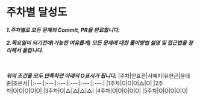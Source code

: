 # 주차별 달성도

***1.주차별로 모든 문제의 Commit, PR을 완료합니다.***

***2.목요일이 되기전에(가능한 여유롭게) 모든 문제에 대한 풀이방법 설명 및 접근법을 정리해서 올립니다.***
<br><br>
<br>


***위의 조건을 모두 만족하면 아래의 O표시가 됩니다.***
|주차|안효관|서예지|유현근|윤태준|조은서|
|:---:|:---:|:---:|:---:|:---:|:---:| 
|1주차|O|O|O|△|O|
|2주차|O|O|O|O|O|
|3주차|O|△|△|△|△|
|4주차|O|O|O|O|O|
|5주차|O|O|O|O|O|
